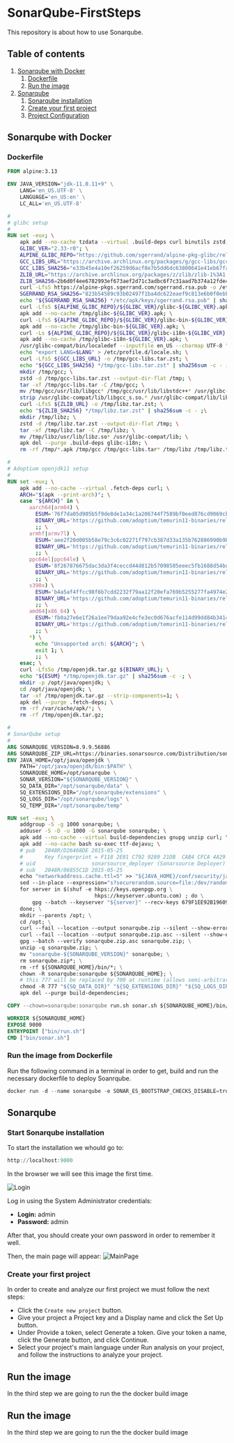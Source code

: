 # SonarQube-FirstSteps

This repository is about how to use Sonarqube.

## Table of contents

1. [Sonarqube with Docker](#sonarqubeWithDocker)
    1. [Dockerfile](#dockerfile)
    2. [Run the image](#runImage)
2. [Sonarqube](#sonarqube)
    1. [Sonarqube installation](#sqInstallation)
    2. [Create your first project](#firstProject)
    3. [Project Configuration](#projectConfiguration)

## Sonarqube with Docker <div id='sonarqubeWithDocker'/>

### Dockerfile <div id='dockerfile'/>

```dockerfile
FROM alpine:3.13

ENV JAVA_VERSION="jdk-11.0.11+9" \
    LANG='en_US.UTF-8' \
    LANGUAGE='en_US:en' \
    LC_ALL='en_US.UTF-8'

#
# glibc setup
#
RUN set -eux; \
    apk add --no-cache tzdata --virtual .build-deps curl binutils zstd; \
    GLIBC_VER="2.33-r0"; \
    ALPINE_GLIBC_REPO="https://github.com/sgerrand/alpine-pkg-glibc/releases/download"; \
    GCC_LIBS_URL="https://archive.archlinux.org/packages/g/gcc-libs/gcc-libs-10.2.0-6-x86_64.pkg.tar.zst"; \
    GCC_LIBS_SHA256="e33b45e4a10ef26259d6acf8e7b5dd6dc63800641e41eb67fa6588d061f79c1c"; \
    ZLIB_URL="https://archive.archlinux.org/packages/z/zlib/zlib-1%3A1.2.12-1-x86_64.pkg.tar.zst"; \
    ZLIB_SHA256=2b6d0f4ee6782993ef673aef2d71c3adbc6f7c31aad7b374a12fde43b8c333b0; \
    curl -LfsS https://alpine-pkgs.sgerrand.com/sgerrand.rsa.pub -o /etc/apk/keys/sgerrand.rsa.pub; \
    SGERRAND_RSA_SHA256="823b54589c93b02497f1ba4dc622eaef9c813e6b0f0ebbb2f771e32adf9f4ef2"; \
    echo "${SGERRAND_RSA_SHA256} */etc/apk/keys/sgerrand.rsa.pub" | sha256sum -c - ; \
    curl -LfsS ${ALPINE_GLIBC_REPO}/${GLIBC_VER}/glibc-${GLIBC_VER}.apk > /tmp/glibc-${GLIBC_VER}.apk; \
    apk add --no-cache /tmp/glibc-${GLIBC_VER}.apk; \
    curl -LfsS ${ALPINE_GLIBC_REPO}/${GLIBC_VER}/glibc-bin-${GLIBC_VER}.apk > /tmp/glibc-bin-${GLIBC_VER}.apk; \
    apk add --no-cache /tmp/glibc-bin-${GLIBC_VER}.apk; \
    curl -Ls ${ALPINE_GLIBC_REPO}/${GLIBC_VER}/glibc-i18n-${GLIBC_VER}.apk > /tmp/glibc-i18n-${GLIBC_VER}.apk; \
    apk add --no-cache /tmp/glibc-i18n-${GLIBC_VER}.apk; \
    /usr/glibc-compat/bin/localedef --inputfile en_US --charmap UTF-8 "$LANG" || true ;\
    echo "export LANG=$LANG" > /etc/profile.d/locale.sh; \
    curl -LfsS ${GCC_LIBS_URL} -o /tmp/gcc-libs.tar.zst; \
    echo "${GCC_LIBS_SHA256} */tmp/gcc-libs.tar.zst" | sha256sum -c - ; \
    mkdir /tmp/gcc; \
    zstd -d /tmp/gcc-libs.tar.zst --output-dir-flat /tmp; \
    tar -xf /tmp/gcc-libs.tar -C /tmp/gcc; \
    mv /tmp/gcc/usr/lib/libgcc* /tmp/gcc/usr/lib/libstdc++* /usr/glibc-compat/lib; \
    strip /usr/glibc-compat/lib/libgcc_s.so.* /usr/glibc-compat/lib/libstdc++.so*; \
    curl -LfsS ${ZLIB_URL} -o /tmp/libz.tar.zst; \
    echo "${ZLIB_SHA256} */tmp/libz.tar.zst" | sha256sum -c - ;\
    mkdir /tmp/libz; \
    zstd -d /tmp/libz.tar.zst --output-dir-flat /tmp; \
    tar -xf /tmp/libz.tar -C /tmp/libz; \
    mv /tmp/libz/usr/lib/libz.so* /usr/glibc-compat/lib; \
    apk del --purge .build-deps glibc-i18n; \
    rm -rf /tmp/*.apk /tmp/gcc /tmp/gcc-libs.tar* /tmp/libz /tmp/libz.tar.zst /var/cache/apk/*;

#
# Adoptium openjdk11 setup
#
RUN set -eux; \
    apk add --no-cache --virtual .fetch-deps curl; \
    ARCH="$(apk --print-arch)"; \
    case "${ARCH}" in \
       aarch64|arm64) \
         ESUM='76f7da05d905b5f9de8de1a34c1a206744f7589bf0eed876cd9069cb1d913806'; \
         BINARY_URL='https://github.com/adoptium/temurin11-binaries/releases/download/jdk-11.0.13%2B8/OpenJDK11U-jre_aarch64_linux_hotspot_11.0.13_8.tar.gz'; \
         ;; \
       armhf|armv7l) \
         ESUM='aee2f20d005b58e79c3c6c02271f797cb387d33a135b762886990b9bf7cb262e'; \
         BINARY_URL='https://github.com/adoptium/temurin11-binaries/releases/download/jdk-11.0.13%2B8/OpenJDK11U-jre_arm_linux_hotspot_11.0.13_8.tar.gz'; \
         ;; \
       ppc64el|ppc64le) \
         ESUM='8f267876675dac3da3f4ceccd44d812b57098505eeec5fb1688d54bdeffcd1da'; \
         BINARY_URL='https://github.com/adoptium/temurin11-binaries/releases/download/jdk-11.0.13%2B8/OpenJDK11U-jre_ppc64le_linux_hotspot_11.0.13_8.tar.gz'; \
         ;; \
       s390x) \
         ESUM='b4a5af4ffcc98f6b7cdd2232f79aa12f20efa769b5255277fa4974e2e19d4409'; \
         BINARY_URL='https://github.com/adoptium/temurin11-binaries/releases/download/jdk-11.0.13%2B8/OpenJDK11U-jre_s390x_linux_hotspot_11.0.13_8.tar.gz'; \
         ;; \
       amd64|x86_64) \
         ESUM='fb0a27e6e1f26a1ee79daa92e4cfe3ec0d676acfe114d99dd84b3414f056e8a0'; \
         BINARY_URL='https://github.com/adoptium/temurin11-binaries/releases/download/jdk-11.0.13%2B8/OpenJDK11U-jre_x64_linux_hotspot_11.0.13_8.tar.gz'; \
         ;; \
       *) \
         echo "Unsupported arch: ${ARCH}"; \
         exit 1; \
         ;; \
    esac; \
    curl -LfsSo /tmp/openjdk.tar.gz ${BINARY_URL}; \
    echo "${ESUM} */tmp/openjdk.tar.gz" | sha256sum -c -; \
    mkdir -p /opt/java/openjdk; \
    cd /opt/java/openjdk; \
    tar -xf /tmp/openjdk.tar.gz --strip-components=1; \
    apk del --purge .fetch-deps; \
    rm -rf /var/cache/apk/*; \
    rm -rf /tmp/openjdk.tar.gz;

#
# SonarQube setup
#
ARG SONARQUBE_VERSION=8.9.9.56886
ARG SONARQUBE_ZIP_URL=https://binaries.sonarsource.com/Distribution/sonarqube/sonarqube-${SONARQUBE_VERSION}.zip
ENV JAVA_HOME=/opt/java/openjdk \
    PATH="/opt/java/openjdk/bin:$PATH" \
    SONARQUBE_HOME=/opt/sonarqube \
    SONAR_VERSION="${SONARQUBE_VERSION}" \
    SQ_DATA_DIR="/opt/sonarqube/data" \
    SQ_EXTENSIONS_DIR="/opt/sonarqube/extensions" \
    SQ_LOGS_DIR="/opt/sonarqube/logs" \
    SQ_TEMP_DIR="/opt/sonarqube/temp"

RUN set -eux; \
    addgroup -S -g 1000 sonarqube; \
    adduser -S -D -u 1000 -G sonarqube sonarqube; \
    apk add --no-cache --virtual build-dependencies gnupg unzip curl; \
    apk add --no-cache bash su-exec ttf-dejavu; \
    # pub   2048R/D26468DE 2015-05-25
    #       Key fingerprint = F118 2E81 C792 9289 21DB  CAB4 CFCA 4A29 D264 68DE
    # uid                  sonarsource_deployer (Sonarsource Deployer) <infra@sonarsource.com>
    # sub   2048R/06855C1D 2015-05-25
    echo "networkaddress.cache.ttl=5" >> "${JAVA_HOME}/conf/security/java.security"; \
    sed --in-place --expression="s?securerandom.source=file:/dev/random?securerandom.source=file:/dev/urandom?g" "${JAVA_HOME}/conf/security/java.security"; \
    for server in $(shuf -e hkps://keys.openpgp.org \
                            hkps://keyserver.ubuntu.com) ; do \
        gpg --batch --keyserver "${server}" --recv-keys 679F1EE92B19609DE816FDE81DB198F93525EC1A && break || : ; \
    done; \
    mkdir --parents /opt; \
    cd /opt; \
    curl --fail --location --output sonarqube.zip --silent --show-error "${SONARQUBE_ZIP_URL}"; \
    curl --fail --location --output sonarqube.zip.asc --silent --show-error "${SONARQUBE_ZIP_URL}.asc"; \
    gpg --batch --verify sonarqube.zip.asc sonarqube.zip; \
    unzip -q sonarqube.zip; \
    mv "sonarqube-${SONARQUBE_VERSION}" sonarqube; \
    rm sonarqube.zip*; \
    rm -rf ${SONARQUBE_HOME}/bin/*; \
    chown -R sonarqube:sonarqube ${SONARQUBE_HOME}; \
    # this 777 will be replaced by 700 at runtime (allows semi-arbitrary "--user" values)
    chmod -R 777 "${SQ_DATA_DIR}" "${SQ_EXTENSIONS_DIR}" "${SQ_LOGS_DIR}" "${SQ_TEMP_DIR}"; \
    apk del --purge build-dependencies;

COPY --chown=sonarqube:sonarqube run.sh sonar.sh ${SONARQUBE_HOME}/bin/

WORKDIR ${SONARQUBE_HOME}
EXPOSE 9000
ENTRYPOINT ["bin/run.sh"]
CMD ["bin/sonar.sh"]
```

### Run the image from Dockerfile <div id='runImage'/>

Run the following command in a terminal in order to get, build and run the necessary dockerfile to deploy Soanrqube.  

```powershell
docker run -d --name sonarqube -e SONAR_ES_BOOTSTRAP_CHECKS_DISABLE=true -p 9000:9000 sonarqube:latest
```

## Sonarqube <div id='sonarqube'/>

### Start Sonarqube installation <div id='sqInstallation'/>

To start the installation we whould go to:

```powershell
http://localhost:9000
```

In the browser we will see this image the first time.

![Login](./img/Login.PNG)

Log in using the System Administrator credentials:

- **Login:** admin
- **Password:** admin

After that, you should create your own password in order to remember it well.

Then, the main page will appear:
![MainPage](./img/MainPage.PNG)

### Create your first project <div id='firstProject'/>

In order to create and analyze our first project we must follow the next steps:

- Click the `Create new project` button.
- Give your project a Project key and a Display name and click the Set Up button.
- Under Provide a token, select Generate a token. Give your token a name, click the Generate button, and click Continue.
- Select your project's main language under Run analysis on your project, and follow the instructions to analyze your project. 

## Run the image
In the third step we are going to run the the docker build image

## Run the image
In the third step we are going to run the the docker build image